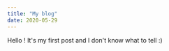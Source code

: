 ```yaml
---
title: "My blog"
date: 2020-05-29
---
```


Hello !
It's my first post and I don't know what to tell :)

